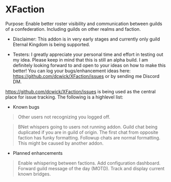 # XFaction
Purpose: Enable better roster visibility and communication between guilds of a confederation. Including guilds on other realms and faction.

- Disclaimer: This addon is in very early stages and currently only guild Eternal Kingdom is being supported.

- Testers: I greatly appreciate your personal time and effort in testing out my idea. Please keep in mind that this is still an alpha build. I am definitely looking forward to and open to your ideas on how to make this better! You can log your bugs/enhancement ideas here: https://github.com/dcwick/XFaction/issues or by sending me Discord DM.

https://github.com/dcwick/XFaction/issues is being used as the central place for issue tracking.  The following is a highlevel list:

- Known bugs

>Other users not recognizing you logged off.

>BNet whispers going to users not running addon.
>Guild chat being duplicated if you are in guild of origin.
>The first chat from opposite faction has funky formatting. Followup chats are normal formatting. This might be caused by another addon.

- Planned enhancements

>Enable whispering between factions.
>Add configuration dashboard.
>Forward guild message of the day (MOTD).
>Track and display current known bridges.
